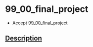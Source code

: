 # 99_00_final_project

- Accept [99_00_final_project](https://classroom.github.com/a/t10t6-ye)


## [Description](https://classroom.github.com/a/t10t6-ye)

